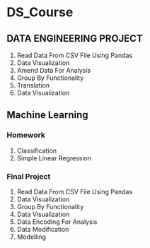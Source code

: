 # DS_Course

## DATA ENGINEERING PROJECT
  1. Read Data From CSV File Using Pandas
  2. Data Visualization
  3. Amend Data For Analysis
  4. Group By Functionality
  5. Translation
  6. Data Visualization
  
## Machine Learning
  ### Homework
  1. Classification
  2. Simple Linear Regression
  
  ### Final Project
  1. Read Data From CSV File Using Pandas
  2. Data Visualization
  3. Group By Functionality
  4. Data Visualization
  5. Data Encoding For Analysis
  6. Data Modification
  7. Modelling
